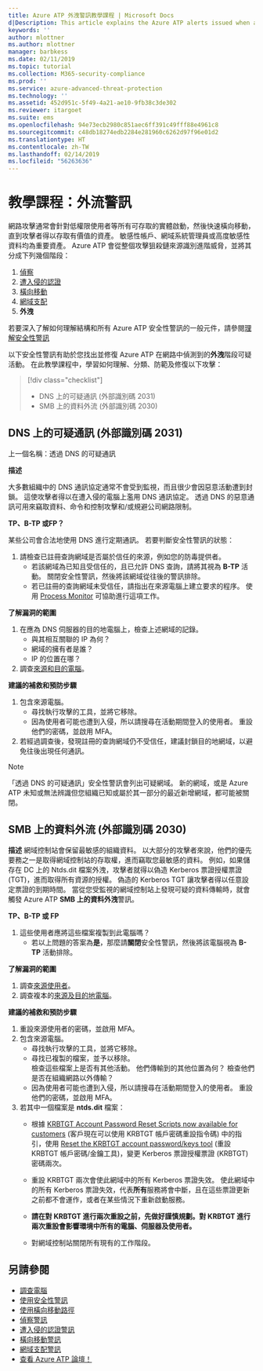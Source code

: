```yaml
---
title: Azure ATP 外洩警訊教學課程 | Microsoft Docs
d|Description: This article explains the Azure ATP alerts issued when attacks typically part of exfiltration phase efforts are detected against your organization.
keywords: ''
author: mlottner
ms.author: mlottner
manager: barbkess
ms.date: 02/11/2019
ms.topic: tutorial
ms.collection: M365-security-compliance
ms.prod: ''
ms.service: azure-advanced-threat-protection
ms.technology: ''
ms.assetid: 452d951c-5f49-4a21-ae10-9fb38c3de302
ms.reviewer: itargoet
ms.suite: ems
ms.openlocfilehash: 94e73ecb2980c851aec6ff391c49fff88e4961c8
ms.sourcegitcommit: c48db18274edb2284e281960c6262d97f96e01d2
ms.translationtype: HT
ms.contentlocale: zh-TW
ms.lasthandoff: 02/14/2019
ms.locfileid: "56263636"
---
```

# <a name="tutorial-exfiltration-alerts"></a>教學課程：外流警訊  

網路攻擊通常會針對低權限使用者等所有可存取的實體啟動，然後快速橫向移動，直到攻擊者得以存取有價值的資產。 敏感性帳戶、網域系統管理員或高度敏感性資料均為重要資產。 Azure ATP 會從整個攻擊狙殺鏈來源識別進階威脅，並將其分成下列幾個階段：

1. [偵察](atp-reconnaissance-alerts.md)
2. [遭入侵的認證](atp-compromised-credentials-alerts.md)
3. [橫向移動](atp-lateral-movement-alerts.md)
4. [網域支配](atp-domain-dominance-alerts.md)
5. **外洩**

若要深入了解如何理解結構和所有 Azure ATP 安全性警訊的一般元件，請參閱[理解安全性警訊](understanding-security-alerts.md)

以下安全性警訊有助於您找出並修復 Azure ATP 在網路中偵測到的**外洩**階段可疑活動。 在此教學課程中，學習如何理解、分類、防範及修復以下攻擊：

> [!div class="checklist"]
> * DNS 上的可疑通訊 (外部識別碼 2031)
> * SMB 上的資料外流 (外部識別碼 2030)

## <a name="suspicious-communication-over-dns-external-id-2031"></a>DNS 上的可疑通訊 (外部識別碼 2031) 

上一個名稱：透過 DNS 的可疑通訊

**描述**

大多數組織中的 DNS 通訊協定通常不會受到監視，而且很少會因惡意活動遭到封鎖。 這使攻擊者得以在遭入侵的電腦上濫用 DNS 通訊協定。 透過 DNS 的惡意通訊可用來竊取資料、命令和控制攻擊和/或規避公司網路限制。

**TP、B-TP 或FP？**
 
某些公司會合法地使用 DNS 進行定期通訊。 若要判斷安全性警訊的狀態：

1. 請檢查已註冊查詢網域是否屬於信任的來源，例如您的防毒提供者。  
    - 若該網域為已知且受信任的，且已允許 DNS 查詢，請將其視為 **B-TP** 活動。 關閉安全性警訊，然後將該網域從往後的警訊排除。  
    - 若已註冊的查詢網域未受信任，請指出在來源電腦上建立要求的程序。 使用 [Process Monitor](https://docs.microsoft.com/sysinternals/downloads/procmon) 可協助進行這項工作。

**了解漏洞的範圍**

1. 在應為 DNS 伺服器的目的地電腦上，檢查上述網域的記錄。
    - 與其相互關聯的 IP 為何？
    - 網域的擁有者是誰？
    - IP 的位置在哪？
1. 調查[來源和目的電腦](investigate-a-computer.md)。

**建議的補救和預防步驟**

1. 包含來源電腦。
    - 尋找執行攻擊的工具，並將它移除。
    - 因為使用者可能也遭到入侵，所以請搜尋在活動期間登入的使用者。 重設他們的密碼，並啟用 MFA。
2. 若經過調查後，發現註冊的查詢網域仍不受信任，建議封鎖目的地網域，以避免往後出現任何通訊。

> [!NOTE]
> 「透過 DNS 的可疑通訊」安全性警訊會列出可疑網域。 新的網域，或是 Azure ATP 未知或無法辨識但您組織已知或屬於其一部分的最近新增網域，都可能被關閉。

## <a name="data-exfiltration-over-smb-external-id-2030"></a>SMB 上的資料外流 (外部識別碼 2030)

**描述** 網域控制站會保留最敏感的組織資料。 以大部分的攻擊者來說，他們的優先要務之一是取得網域控制站的存取權，進而竊取您最敏感的資料。 例如，如果儲存在 DC 上的 Ntds.dit 檔案外洩，攻擊者就得以偽造 Kerberos 票證授權票證 (TGT)，進而取得所有資源的授權。 偽造的 Kerberos TGT 讓攻擊者得以任意設定票證的到期時間。 當從您受監視的網域控制站上發現可疑的資料傳輸時，就會觸發 Azure ATP **SMB 上的資料外洩**警訊。

**TP、B-TP 或 FP**
1. 這些使用者應將這些檔案複製到此電腦嗎？  
    - 若以上問題的答案為**是**，那麼請**關閉**安全性警訊，然後將該電腦視為 **B-TP** 活動排除。

**了解漏洞的範圍**
1. 調查[來源使用者](investigate-a-user.md)。  
2. 調查複本的[來源及目的地電腦](investigate-a-computer.md)。 

**建議的補救和預防步驟**
1. 重設來源使用者的密碼，並啟用 MFA。
2. 包含來源電腦。
    - 尋找執行攻擊的工具，並將它移除。
    - 尋找已複製的檔案，並予以移除。 
    <br>檢查這些檔案上是否有其他活動。 他們傳輸到的其他位置為何？ 檢查他們是否在組織網路以外傳輸？ 
    - 因為使用者可能也遭到入侵，所以請搜尋在活動期間登入的使用者。 重設他們的密碼，並啟用 MFA。
3. 若其中一個檔案是 **ntds.dit** 檔案：
    - 根據 [KRBTGT Account Password Reset Scripts now available for customers](https://cloudblogs.microsoft.com/microsoftsecure/2015/02/11/krbtgt-account-password-reset-scripts-now-available-for-customers/) (客戶現在可以使用 KRBTGT 帳戶密碼重設指令碼) 中的指引，使用 [Reset the KRBTGT account password/keys tool](https://gallery.technet.microsoft.com/Reset-the-krbtgt-account-581a9e51) (重設 KRBTGT 帳戶密碼/金鑰工具)，變更 Kerberos 票證授權票證 (KRBTGT) 密碼兩次。 
    - 重設 KRBTGT 兩次會使此網域中的所有 Kerberos 票證失效。 使此網域中的所有 Kerberos 票證失效，代表**所有**服務將會中斷，且在這些票證更新之前都不會運作，或者在某些情況下重新啟動服務。

    - **請在對 KRBTGT 進行兩次重設之前，先做好謹慎規劃。對 KRBTGT 進行兩次重設會影響環境中所有的電腦、伺服器及使用者。**

   - 對網域控制站關閉所有現有的工作階段。 

## <a name="see-also"></a>另請參閱

- [調查電腦](investigate-a-computer.md)
- [使用安全性警訊](working-with-suspicious-activities.md)
- [使用橫向移動路徑](use-case-lateral-movement-path.md)
- [偵察警訊](atp-reconnaissance-alerts.md)
- [遭入侵的認證警訊](atp-compromised-credentials-alerts.md)
- [橫向移動警訊](atp-lateral-movement-alerts.md)
- [網域支配警訊](atp-domain-dominance-alerts.md)
- [查看 Azure ATP 論壇！](https://aka.ms/azureatpcommunity)
